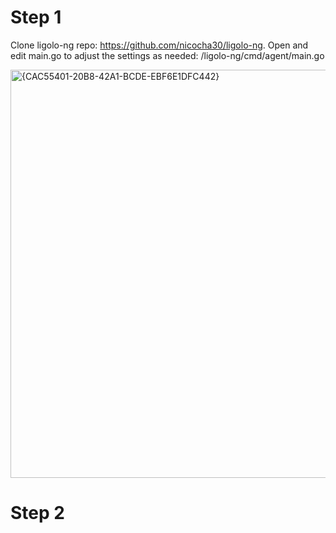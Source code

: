 # Step 1
  Clone ligolo-ng repo: https://github.com/nicocha30/ligolo-ng.
  Open and edit main.go to adjust the settings as needed: /ligolo-ng/cmd/agent/main.go 
   
  <img width="653" alt="{CAC55401-20B8-42A1-BCDE-EBF6E1DFC442}" src="https://github.com/user-attachments/assets/4d52a625-d15d-477d-a46e-63659f503c42" />

# Step 2
